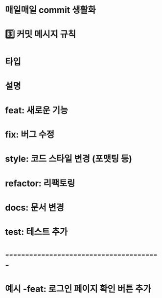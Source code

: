 # 매일매일 commit 생활화 
# 3️⃣ 커밋 메시지 규칙
# 타입
# 설명
# feat: 새로운 기능
# fix: 버그 수정
# style: 코드 스타일 변경 (포맷팅 등)
# refactor: 리팩토링
# docs: 문서 변경
# test: 테스트 추가
# ---------------------------------------
# 예시 -feat: 로그인 페이지 확인 버튼 추가
